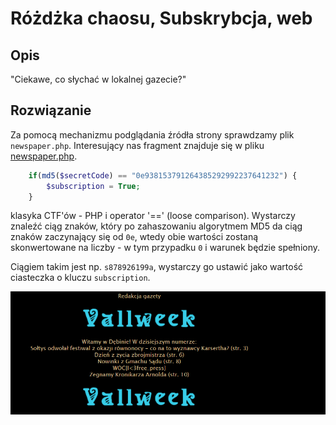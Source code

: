 # Różdżka chaosu, Subskrybcja, web

## Opis
"Ciekawe, co słychać w lokalnej gazecie?"

## Rozwiązanie

Za pomocą mechanizmu podglądania źródła strony sprawdzamy plik `newspaper.php`.
Interesujący nas fragment znajduje się w pliku [newspaper.php](./newspaper.php).

```php
    if(md5($secretCode) == "0e938153791264385292992237641232") {
        $subscription = True;
    }
```

klasyka CTF'ów - PHP i operator '==' (loose comparison). Wystarczy znaleźć ciąg znaków, który po zahaszowaniu algorytmem MD5 da ciąg znaków zaczynający się od `0e`, wtedy obie wartości zostaną skonwertowane na liczby - w tym przypadku `0` i warunek będzie spełniony.

Ciągiem takim jest np. `s878926199a`, wystarczy go ustawić jako wartość ciasteczka o kluczu `subscription`.

![solve](./solve.png)
